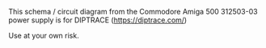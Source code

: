 This schema / circuit diagram from the Commodore Amiga 500 312503-03 power supply is for DIPTRACE (https://diptrace.com/)

Use at your own risk.
